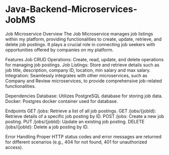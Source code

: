 ﻿# Java-Backend-Microservices-JobMS

Job Microservice
Overview
The Job Microservice manages job listings within my platform, providing functionalities to create, update, retrieve, and delete job postings. It plays a crucial role in connecting job seekers with opportunities offered by companies on my platform.

Features
Job CRUD Operations: Create, read, update, and delete operations for managing job postings.
Job Listings: Store and retrieve details such as job title, description, company ID, location, min salary and max salary.
Integration: Seamlessly integrates with other microservices, such as Company and Review microservices, to provide comprehensive job-related functionalities.

Dependencies
Database: Utilizes PostgreSQL database for storing job data.
Docker: Postgres docker container used for database.

Endpoints
GET /jobs: Retrieve a list of all job postings.
GET /jobs/{jobId}: Retrieve details of a specific job posting by ID.
POST /jobs: Create a new job posting.
PUT /jobs/{jobId}: Update an existing job posting.
DELETE /jobs/{jobId}: Delete a job posting by ID.

Error Handling
Proper HTTP status codes and error messages are returned for different scenarios (e.g., 404 for not found, 401 for unauthorized access).
